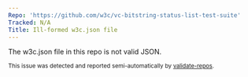```yaml
---
Repo: 'https://github.com/w3c/vc-bitstring-status-list-test-suite'
Tracked: N/A
Title: Ill-formed w3c.json file
---
```


The w3c.json file in this repo is not valid JSON.

<sub>This issue was detected and reported semi-automatically by [validate-repos](https://github.com/w3c/validate-repos/).</sub>
